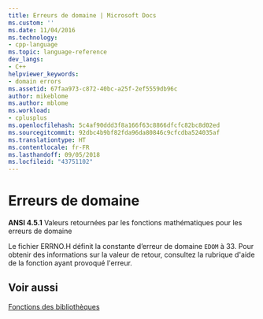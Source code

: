 ```yaml
---
title: Erreurs de domaine | Microsoft Docs
ms.custom: ''
ms.date: 11/04/2016
ms.technology:
- cpp-language
ms.topic: language-reference
dev_langs:
- C++
helpviewer_keywords:
- domain errors
ms.assetid: 67faa973-c872-40bc-a25f-2ef5559db96c
author: mikeblome
ms.author: mblome
ms.workload:
- cplusplus
ms.openlocfilehash: 5c4af90ddd3f8a166f63c8866dfcfc82bc8d02ed
ms.sourcegitcommit: 92dbc4b9bf82fda96da80846c9cfcdba524035af
ms.translationtype: HT
ms.contentlocale: fr-FR
ms.lasthandoff: 09/05/2018
ms.locfileid: "43751102"
---
```

# <a name="domain-errors"></a>Erreurs de domaine
**ANSI 4.5.1** Valeurs retournées par les fonctions mathématiques pour les erreurs de domaine  
  
Le fichier ERRNO.H définit la constante d’erreur de domaine `EDOM` à 33.  Pour obtenir des informations sur la valeur de retour, consultez la rubrique d'aide de la fonction ayant provoqué l'erreur.  
  
## <a name="see-also"></a>Voir aussi  
[Fonctions des bibliothèques](../c-language/library-functions.md)